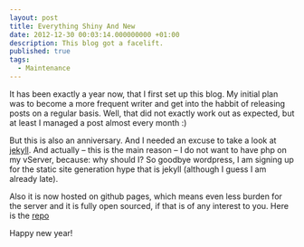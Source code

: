 ```yaml
---
layout: post
title: Everything Shiny And New
date: 2012-12-30 00:03:14.000000000 +01:00
description: This blog got a facelift.
published: true
tags:
  - Maintenance
---
```


It has been exactly a year now, that I first set up this blog. My initial plan was to become a more frequent writer and get into the habbit of releasing posts on a regular basis.
Well, that did not exactly work out as expected, but at least I managed a post almost every month :)

But this is also an anniversary. And I needed an excuse to take a look at [jekyll](http://jekyllrb.com). And actually – this is the main reason – I do not want to have php on my vServer, because: why should I? So goodbye wordpress, I am signing up for the static site generation hype that is jekyll (although I guess I am already late).

Also it is now hosted on github pages, which means even less burden for the server and it is fully open sourced, if that is of any interest to you. Here is the [repo](https://github.com/nhoffmann/nhoffmann.github.com)

Happy new year!
